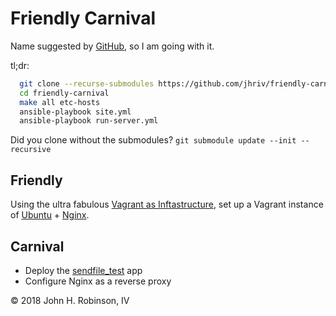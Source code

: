 Friendly Carnival
=================

Name suggested by [GitHub][G], so I am going with it.

tl;dr:

``` sh
  git clone --recurse-submodules https://github.com/jhriv/friendly-carnival.git
  cd friendly-carnival
  make all etc-hosts
  ansible-playbook site.yml
  ansible-playbook run-server.yml
```

Did you clone without the submodules?
`git submodule update --init --recursive`

Friendly
--------

Using the ultra fabulous [Vagrant as Inftastructure][V], set up a Vagrant instance of [Ubuntu][U] + [Nginx][N].

Carnival
--------

- Deploy the [sendfile_test][S] app
- Configure Nginx as a reverse proxy

© 2018 John H. Robinson, IV

[G]: https://github.com/
[N]: https://docs.nginx.com/nginx/admin-guide/installing-nginx/installing-nginx-open-source/
[S]: https://github.com/mcritchlow/sendfile_test
[U]: http://releases.ubuntu.com/bionic/
[V]: https://github.com/jhriv/vagrant-as-infrastructure
